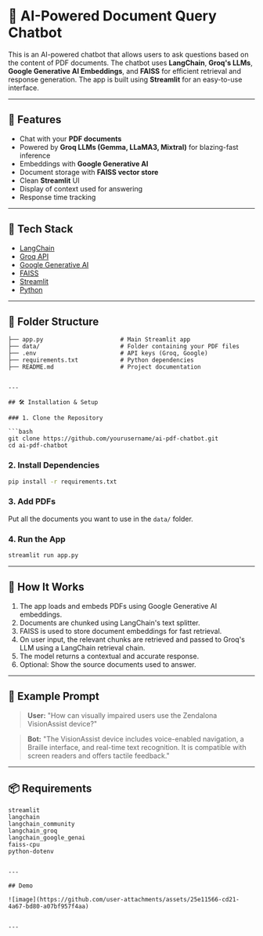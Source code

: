 # 🧠 AI-Powered Document Query Chatbot

This is an AI-powered chatbot that allows users to ask questions based on the content of PDF documents. The chatbot uses **LangChain**, **Groq's LLMs**, **Google Generative AI Embeddings**, and **FAISS** for efficient retrieval and response generation. The app is built using **Streamlit** for an easy-to-use interface.

---

## 🚀 Features

- Chat with your **PDF documents**
- Powered by **Groq LLMs (Gemma, LLaMA3, Mixtral)** for blazing-fast inference
- Embeddings with **Google Generative AI**
- Document storage with **FAISS vector store**
- Clean **Streamlit** UI
- Display of context used for answering
- Response time tracking

---

## 🧩 Tech Stack

- [LangChain](https://www.langchain.com/)
- [Groq API](https://console.groq.com/)
- [Google Generative AI](https://ai.google.dev/)
- [FAISS](https://github.com/facebookresearch/faiss)
- [Streamlit](https://streamlit.io/)
- [Python](https://www.python.org/)

---

## 📁 Folder Structure

```
├── app.py                      # Main Streamlit app
├── data/                       # Folder containing your PDF files
├── .env                        # API keys (Groq, Google)
├── requirements.txt            # Python dependencies
├── README.md                   # Project documentation


---

## 🛠️ Installation & Setup

### 1. Clone the Repository

```bash
git clone https://github.com/yourusername/ai-pdf-chatbot.git
cd ai-pdf-chatbot
```

### 2. Install Dependencies

```bash
pip install -r requirements.txt
```

### 3. Add PDFs

Put all the documents you want to use in the `data/` folder.

### 4. Run the App

```bash
streamlit run app.py
```

---

## 💬 How It Works

1. The app loads and embeds PDFs using Google Generative AI embeddings.
2. Documents are chunked using LangChain's text splitter.
3. FAISS is used to store document embeddings for fast retrieval.
4. On user input, the relevant chunks are retrieved and passed to Groq's LLM using a LangChain retrieval chain.
5. The model returns a contextual and accurate response.
6. Optional: Show the source documents used to answer.

---

## 🧪 Example Prompt

> **User:** "How can visually impaired users use the Zendalona VisionAssist device?"

> **Bot:** "The VisionAssist device includes voice-enabled navigation, a Braille interface, and real-time text recognition. It is compatible with screen readers and offers tactile feedback."

---

## 📦 Requirements

```
streamlit
langchain
langchain_community
langchain_groq
langchain_google_genai
faiss-cpu
python-dotenv


---

## Demo

![image](https://github.com/user-attachments/assets/25e11566-cd21-4a67-bd80-a07bf957f4aa)


---


